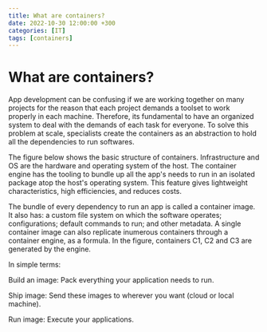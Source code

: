 ```yaml
---
title: What are containers?
date: 2022-10-30 12:00:00 +300
categories: [IT]
tags: [containers]
---
```

# What are containers?

App development can be confusing if we are working together on many projects for the reason that each project demands a toolset to work properly in each machine. Therefore, its fundamental to have an organized system to deal with the demands of each task for everyone. To solve this problem at scale, specialists create the containers as an abstraction to hold all the dependencies to run softwares.

The figure below shows the basic structure of containers. Infrastructure and OS are the hardware and operating system of the host. The container engine has the tooling to bundle up all the app's needs to run in an isolated package atop the host's operating system. This feature gives lightweight characteristics, high efficiencies, and reduces costs.

The bundle of every dependency to run an app is called a container image. It also has: a custom file system on which the software operates; configurations; default commands to run; and other metadata. A single container image can also replicate inumerous containers through a container engine, as a formula. In the figure, containers C1, C2 and C3 are generated by the engine.

In simple terms:

Build an image: Pack everything your application needs to run.

Ship image: Send these images to wherever you want (cloud or local machine).

Run image: Execute your applications.
